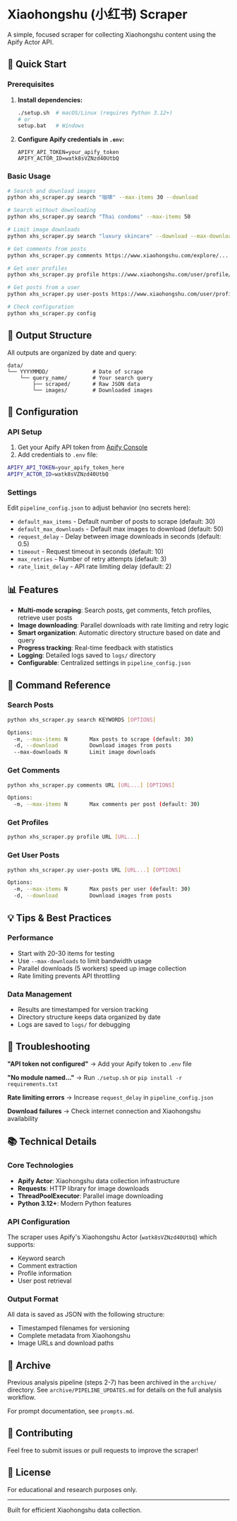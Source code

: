 # Xiaohongshu (小红书) Scraper

A simple, focused scraper for collecting Xiaohongshu content using the Apify Actor API.

## 🚀 Quick Start

### Prerequisites

1. **Install dependencies:**
   ```bash
   ./setup.sh  # macOS/Linux (requires Python 3.12+)
   # or
   setup.bat   # Windows
   ```

2. **Configure Apify credentials in `.env`:**
   ```env
   APIFY_API_TOKEN=your_apify_token
   APIFY_ACTOR_ID=watk8sVZNzd40UtbQ
   ```

### Basic Usage

```bash
# Search and download images
python xhs_scraper.py search "咖啡" --max-items 30 --download

# Search without downloading
python xhs_scraper.py search "Thai condoms" --max-items 50

# Limit image downloads
python xhs_scraper.py search "luxury skincare" --download --max-downloads 20

# Get comments from posts
python xhs_scraper.py comments https://www.xiaohongshu.com/explore/...

# Get user profiles
python xhs_scraper.py profile https://www.xiaohongshu.com/user/profile/...

# Get posts from a user
python xhs_scraper.py user-posts https://www.xiaohongshu.com/user/profile/... --download

# Check configuration
python xhs_scraper.py config
```

## 📁 Output Structure

All outputs are organized by date and query:

```
data/
└── YYYYMMDD/              # Date of scrape
    └── query_name/        # Your search query
        ├── scraped/       # Raw JSON data
        └── images/        # Downloaded images
```

## 🔧 Configuration

### API Setup

1. Get your Apify API token from [Apify Console](https://console.apify.com/account/integrations)
2. Add credentials to `.env` file:

```bash
APIFY_API_TOKEN=your_apify_token_here
APIFY_ACTOR_ID=watk8sVZNzd40UtbQ
```

### Settings

Edit `pipeline_config.json` to adjust behavior (no secrets here):
- `default_max_items` - Default number of posts to scrape (default: 30)
- `default_max_downloads` - Default max images to download (default: 50)
- `request_delay` - Delay between image downloads in seconds (default: 0.5)
- `timeout` - Request timeout in seconds (default: 10)
- `max_retries` - Number of retry attempts (default: 3)
- `rate_limit_delay` - API rate limiting delay (default: 2)

## 📊 Features

- **Multi-mode scraping**: Search posts, get comments, fetch profiles, retrieve user posts
- **Image downloading**: Parallel downloads with rate limiting and retry logic
- **Smart organization**: Automatic directory structure based on date and query
- **Progress tracking**: Real-time feedback with statistics
- **Logging**: Detailed logs saved to `logs/` directory
- **Configurable**: Centralized settings in `pipeline_config.json`

## 🎯 Command Reference

### Search Posts
```bash
python xhs_scraper.py search KEYWORDS [OPTIONS]

Options:
  -m, --max-items N       Max posts to scrape (default: 30)
  -d, --download          Download images from posts
  --max-downloads N       Limit image downloads
```

### Get Comments
```bash
python xhs_scraper.py comments URL [URL...] [OPTIONS]

Options:
  -m, --max-items N       Max comments per post (default: 30)
```

### Get Profiles
```bash
python xhs_scraper.py profile URL [URL...]
```

### Get User Posts
```bash
python xhs_scraper.py user-posts URL [URL...] [OPTIONS]

Options:
  -m, --max-items N       Max posts per user (default: 30)
  -d, --download          Download images from posts
```

## 💡 Tips & Best Practices

### Performance
- Start with 20-30 items for testing
- Use `--max-downloads` to limit bandwidth usage
- Parallel downloads (5 workers) speed up image collection
- Rate limiting prevents API throttling

### Data Management
- Results are timestamped for version tracking
- Directory structure keeps data organized by date
- Logs are saved to `logs/` for debugging

## 🐛 Troubleshooting

**"API token not configured"**
→ Add your Apify token to `.env` file

**"No module named..."**
→ Run `./setup.sh` or `pip install -r requirements.txt`

**Rate limiting errors**
→ Increase `request_delay` in `pipeline_config.json`

**Download failures**
→ Check internet connection and Xiaohongshu availability

## 📚 Technical Details

### Core Technologies
- **Apify Actor**: Xiaohongshu data collection infrastructure
- **Requests**: HTTP library for image downloads
- **ThreadPoolExecutor**: Parallel image downloading
- **Python 3.12+**: Modern Python features

### API Configuration
The scraper uses Apify's Xiaohongshu Actor (`watk8sVZNzd40UtbQ`) which supports:
- Keyword search
- Comment extraction
- Profile information
- User post retrieval

### Output Format
All data is saved as JSON with the following structure:
- Timestamped filenames for versioning
- Complete metadata from Xiaohongshu
- Image URLs and download paths

## 📄 Archive

Previous analysis pipeline (steps 2-7) has been archived in the `archive/` directory. See `archive/PIPELINE_UPDATES.md` for details on the full analysis workflow.

For prompt documentation, see `prompts.md`.

## 🤝 Contributing

Feel free to submit issues or pull requests to improve the scraper!

## 📄 License

For educational and research purposes only.

---

Built for efficient Xiaohongshu data collection.
